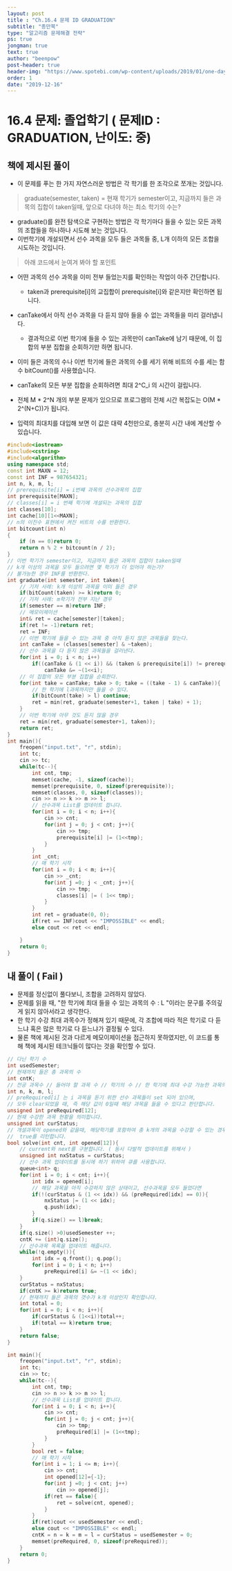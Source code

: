```yaml
---
layout: post
title : "Ch.16.4 문제 ID GRADUATION"
subtitle: "종만북"
type: "알고리즘 문제해결 전략"
ps: true
jongman: true
text: true
author: "beenpow"
post-header: true
header-img: "https://www.spotebi.com/wp-content/uploads/2019/01/one-day-day-one-workout-motivation-spotebi.jpg"
order: 1
date: "2019-12-16"
---
```


# 16.4 문제: 졸업학기 ( 문제ID : GRADUATION, 난이도: 중)
[algo]: <https://algospot.com/judge/problem/read/GRADUATION>


## 책에 제시된 풀이

- 이 문제를 푸는 한 가지 자연스러운 방법은 각 학기를 한 조각으로 쪼개는 것입니다.
> graduate(semester, taken) = 현재 학기가 semester이고, 지금까지 들은 과목의 집합이 taken일때,
> 앞으로 다녀야 하는 최소 학기의 수는?


- graduate()를 완전 탐색으로 구현하는 방법은 각 학기마다 들을 수 있는 모든 과목의 조합들을 하나하나
  시도해 보는 것입니다.
- 이번학기에 개설되면서 선수 과목을 모두 들은 과목들 중, L개 이하의 모든 조합을 시도하는 것입니다.

> 아래 코드에서 눈여겨 봐야 할 포인트
- 어떤 과목의 선수 과목을 이미 전부 들었는지를 확인하는 작업이 아주 간단합니다.
    - taken과 prerequisite[i]의 교집합이 prerequisite[i]와 같은지만 확인하면 됩니다.
- canTake에서 아직 선수 과목을 다 듣지 않아 들을 수 없는 과목들을 미리 걸러냅니다.
    - 결과적으로 이번 학기에 들을 수 있는 과목만이 canTake에 남기 때문에, 이 집합의 부분 집합을
      순회하기만 하면 됩니다.
- 이미 들은 과목의 수나 이번 학기에 들은 과목의 수를 세기 위해 비트의 수를 세는 함수 bitCount()를
  사용했습니다.


- canTake의 모든 부분 집합을 순회하려면 최대 2^C_i 의 시간이 걸립니다.
- 전체 M * 2^N 개의 부분 문제가 있으므로 프로그램의 전체 시간 복잡도는 O(M * 2^(N+C))가 됩니다.
- 입력의 최대치를 대입해 보면 이 값은 대략 4천만으로, 충분히 시간 내에 계산할 수 있습니다.


```cpp
#include<iostream>
#include<cstring>
#include<algorithm>
using namespace std;
const int MAXN = 12;
const int INF = 987654321;
int n, k, m, l;
// prerequisite[i] = i번쨰 과목의 선수과목의 집합
int prerequisite[MAXN];
// classes[i] = i 번째 학기에 개설되는 과목의 집합
int classes[10];
int cache[10][1<<MAXN];
// n의 이진수 표현에서 켜진 비트의 수를 반환한다.
int bitcount(int n)
{
    if (n == 0)return 0;
    return n % 2 + bitcount(n / 2);
}
// 이번 학기가 semester이고, 지금까지 들은 과목의 집합이 taken일때
// k개 이상의 과목을 모두 들으려면 몇 학기가 더 있어야 하는가?
// 불가능한 경우 INF를 반환한다.
int graduate(int semester, int taken){
    // 기저 사례: k개 이상의 과목을 이미 들은 경우
    if(bitCount(taken) >= k)return 0;
    // 기저 사례: m학기가 전부 지난 경우
    if(semester == m)return INF;
    // 메모이제이션
    int& ret = cache[semester][taken];
    if(ret != -1)return ret;
    ret = INF;
    // 이번 학기에 들을 수 있는 과목 중 아직 듣지 않은 과목들을 찾는다.
    int canTake = (classes[semester] & ~taken);
    // 선수 과목을 다 듣지 않은 과목들을 걸러낸다.
    for(int i = 0; i < n; i++)
        if((canTake & (1 << i)) && (taken & prerequisite[i]) != prerequisite[i])
            canTake &= ~(1<<i);
    // 이 집합의 모든 부분 집합을 순회한다.
    for(int take = canTake; take > 0; take = ((take - 1) & canTake)){
        // 한 학기에 l과목까지만 들을 수 있다.
        if(bitCount(take) > l) continue;
        ret = min(ret, graduate(semester+1, taken | take) + 1);
    }
    // 이번 학기에 아무 것도 듣지 않을 경우
    ret = min(ret, graduate(semester+1, taken));
    return ret;
}
int main(){
    freopen("input.txt", "r", stdin);
    int tc;
    cin >> tc;
    while(tc--){
        int cnt, tmp;
        memset(cache, -1, sizeof(cache));
        memset(prerequisite, 0, sizeof(prerequisite));
        memset(classes, 0, sizeof(classes));
        cin >> n >> k >> m >> l;
        // 선수과목 List를 업데이트 합니다.
        for(int i = 0; i < n; i++){
            cin >> cnt;
            for(int j = 0; j < cnt; j++){
                cin >> tmp;
                prerequisite[i] |= (1<<tmp);
            }
        }
        int _cnt;
        // 매 학기 시작
        for(int i = 0; i < m; i++){
            cin >> _cnt;
            for(int j =0; j < _cnt; j++){
                cin >> tmp;
                classes[i] |= ( 1<< tmp);
            }
        }
        int ret = graduate(0, 0);
        if(ret == INF)cout << "IMPOSSIBLE" << endl;
        else cout << ret << endl;

    }
    return 0;
}

```

## 내 풀이 ( Fail )
- 문제를 정신없이 풀다보니, 조합을 고려하지 않았다.
- 문제를 읽을 때, "한 학기에 최대 들을 수 있는 과목의 수 : L "이라는 문구를 주의깊게 읽지 않아서라고
  생각한다.
- 한 학기 수강 최대 과목수가 정해져 있기 때문에, 각 조합에 따라 적은 학기로 다 듣느냐 혹은 많은
  학기로 다 듣느냐가 결정될 수 있다.
- 물론 책에 제시된 것과 다르게 메모이제이션을 접근하지 못하였지만, 이 코드를 통해 책에 제시된
  테크닉들이 많다는 것을 확인할 수 있다.

```cpp
// 다닌 학기 수
int usedSemester;
// 현재까지 들은 총 과목의 수
int cntK;
// 전공 과목수 // 들어야 할 과목 수 // 학기의 수 // 한 학기에 최대 수강 가능한 과목의 수
int n, k, m, l;
// preRequired[i] 는 i 과목을 듣기 위한 선수 과목들이 set 되어 있으며,
// 모두 clear되었을 때, 즉 해당 값이 0일때 해당 과목을 들을 수 있다고 판단합니다.
unsigned int preRequired[12];
// 현재 수강한 과목 현황을 의미합니다.
unsigned int curStatus;
// 개설과목이 opened와 같을때, 해당학기를 포함하여 총 k개의 과목을 수강할 수 있는 경우
//  true를 리턴합니다.
bool solve(int cnt, int opened[12]){
    // current와 next를 구분합니다. ( 동시 다발적 업데이트를 위해서 )
    unsigned int nxStatus = curStatus;
    // 선수 과목 업데이트를 동시에 하기 위하여 큐를 사용합니다.
    queue<int> q;
    for(int i = 0; i < cnt; i++){
        int idx = opened[i];
        // 해당 과목을 아직 수강하지 않은 상태이고, 선수과목을 모두 들었다면
        if(!(curStatus & (1 << idx)) && (preRequired[idx] == 0)){
            nxStatus |= (1 << idx);
            q.push(idx);
        }
        if(q.size() == l)break;
    }
    if(q.size() >0)usedSemester ++;
    cntK += (int)q.size();
    // 선수과목 목록을 업데이트 해줍니다.
    while(!q.empty()){
        int idx = q.front(); q.pop();
        for(int i = 0; i < n; i++)
            preRequired[i] &= ~(1 << idx);
    }
    curStatus = nxStatus;
    if(cntK >= k)return true;
    // 현재까지 들은 과목의 갯수가 k개 이상인지 확인합니다.
    int total = 0;
    for(int i = 0; i < n; i++){
        if(curStatus & (1<<i))total++;
        if(total == k)return true;
    }
    return false;
}

int main(){
    freopen("input.txt", "r", stdin);
    int tc;
    cin >> tc;
    while(tc--){
        int cnt, tmp;
        cin >> n >> k >> m >> l;
        // 선수과목 List를 업데이트 합니다.
        for(int i = 0; i < n; i++){
            cin >> cnt;
            for(int j = 0; j < cnt; j++){
                cin >> tmp;
                preRequired[i] |= (1<<tmp);
            }
        }
        bool ret = false;
        // 매 학기 시작
        for(int i = 1; i <= m; i++){
            cin >> cnt;
            int opened[12]={-1};
            for(int j =0; j < cnt; j++)
                cin >> opened[j];
            if(ret == false){
                ret = solve(cnt, opened);
            }
        }
        if(ret)cout << usedSemester << endl;
        else cout << "IMPOSSIBLE" << endl;
        cntK = n = k = m = l = curStatus = usedSemester = 0;
        memset(preRequired, 0, sizeof(preRequired));
    }
    return 0;
}

```

